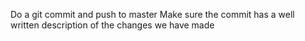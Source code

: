 Do a git commit and push to master
Make sure the commit has a well written description of the changes we have made